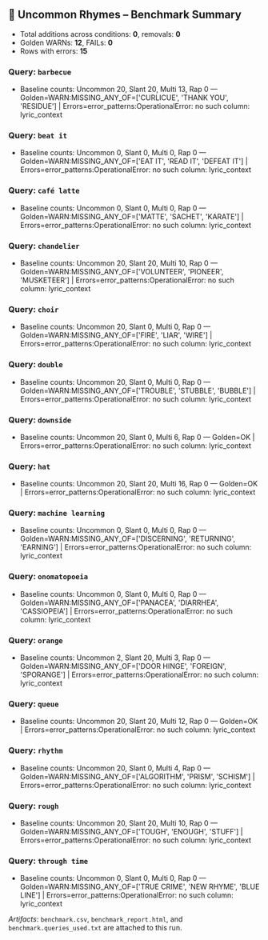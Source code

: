 ## 🔎 Uncommon Rhymes – Benchmark Summary

- Total additions across conditions: **0**, removals: **0**
- Golden WARNs: **12**, FAILs: **0**
- Rows with errors: **15**
### Query: `barbecue`
- Baseline counts: Uncommon 20, Slant 20, Multi 13, Rap 0 — Golden=WARN:MISSING_ANY_OF=['CURLICUE', 'THANK YOU', 'RESIDUE'] | Errors=error_patterns:OperationalError: no such column: lyric_context

### Query: `beat it`
- Baseline counts: Uncommon 0, Slant 0, Multi 0, Rap 0 — Golden=WARN:MISSING_ANY_OF=['EAT IT', 'READ IT', 'DEFEAT IT'] | Errors=error_patterns:OperationalError: no such column: lyric_context

### Query: `café latte`
- Baseline counts: Uncommon 0, Slant 0, Multi 0, Rap 0 — Golden=WARN:MISSING_ANY_OF=['MATTE', 'SACHET', 'KARATE'] | Errors=error_patterns:OperationalError: no such column: lyric_context

### Query: `chandelier`
- Baseline counts: Uncommon 20, Slant 20, Multi 10, Rap 0 — Golden=WARN:MISSING_ANY_OF=['VOLUNTEER', 'PIONEER', 'MUSKETEER'] | Errors=error_patterns:OperationalError: no such column: lyric_context

### Query: `choir`
- Baseline counts: Uncommon 20, Slant 0, Multi 0, Rap 0 — Golden=WARN:MISSING_ANY_OF=['FIRE', 'LIAR', 'WIRE'] | Errors=error_patterns:OperationalError: no such column: lyric_context

### Query: `double`
- Baseline counts: Uncommon 20, Slant 0, Multi 0, Rap 0 — Golden=WARN:MISSING_ANY_OF=['TROUBLE', 'STUBBLE', 'BUBBLE'] | Errors=error_patterns:OperationalError: no such column: lyric_context

### Query: `downside`
- Baseline counts: Uncommon 20, Slant 0, Multi 6, Rap 0 — Golden=OK | Errors=error_patterns:OperationalError: no such column: lyric_context

### Query: `hat`
- Baseline counts: Uncommon 20, Slant 20, Multi 16, Rap 0 — Golden=OK | Errors=error_patterns:OperationalError: no such column: lyric_context

### Query: `machine learning`
- Baseline counts: Uncommon 0, Slant 0, Multi 0, Rap 0 — Golden=WARN:MISSING_ANY_OF=['DISCERNING', 'RETURNING', 'EARNING'] | Errors=error_patterns:OperationalError: no such column: lyric_context

### Query: `onomatopoeia`
- Baseline counts: Uncommon 0, Slant 0, Multi 0, Rap 0 — Golden=WARN:MISSING_ANY_OF=['PANACEA', 'DIARRHEA', 'CASSIOPEIA'] | Errors=error_patterns:OperationalError: no such column: lyric_context

### Query: `orange`
- Baseline counts: Uncommon 2, Slant 20, Multi 3, Rap 0 — Golden=WARN:MISSING_ANY_OF=['DOOR HINGE', 'FOREIGN', 'SPORANGE'] | Errors=error_patterns:OperationalError: no such column: lyric_context

### Query: `queue`
- Baseline counts: Uncommon 20, Slant 20, Multi 12, Rap 0 — Golden=OK | Errors=error_patterns:OperationalError: no such column: lyric_context

### Query: `rhythm`
- Baseline counts: Uncommon 20, Slant 0, Multi 4, Rap 0 — Golden=WARN:MISSING_ANY_OF=['ALGORITHM', 'PRISM', 'SCHISM'] | Errors=error_patterns:OperationalError: no such column: lyric_context

### Query: `rough`
- Baseline counts: Uncommon 20, Slant 20, Multi 10, Rap 0 — Golden=WARN:MISSING_ANY_OF=['TOUGH', 'ENOUGH', 'STUFF'] | Errors=error_patterns:OperationalError: no such column: lyric_context

### Query: `through time`
- Baseline counts: Uncommon 0, Slant 0, Multi 0, Rap 0 — Golden=WARN:MISSING_ANY_OF=['TRUE CRIME', 'NEW RHYME', 'BLUE LINE'] | Errors=error_patterns:OperationalError: no such column: lyric_context


_Artifacts_: `benchmark.csv`, `benchmark_report.html`, and `benchmark.queries_used.txt` are attached to this run.